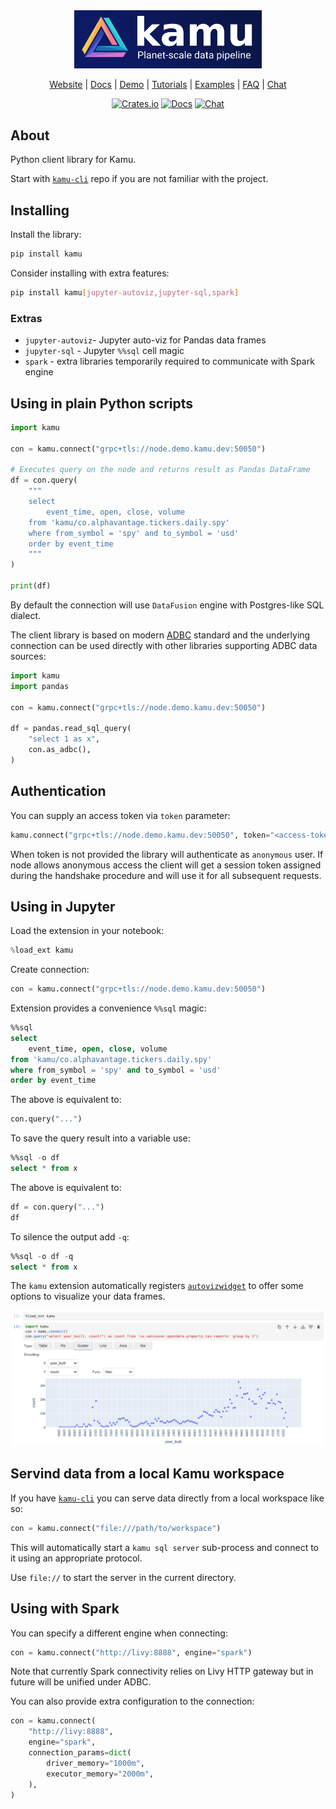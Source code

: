 <div align="center">

<img alt="Kamu: Planet-scale data pipeline" src="https://raw.githubusercontent.com/kamu-data/kamu-client-python/refs/heads/master/docs/readme-files/kamu_logo.png" width=300/>

[Website] | [Docs] | [Demo] | [Tutorials] | [Examples] | [FAQ] | [Chat]

[![Crates.io](https://img.shields.io/pypi/v/kamu?logo=python&style=for-the-badge
)](https://pypi.org/project/kamu/)
[![Docs](https://img.shields.io/static/v1?logo=gitbook&logoColor=white&label=&message=Docs&color=gray&style=for-the-badge)](https://docs.kamu.dev/)
[![Chat](https://shields.io/discord/898726370199359498?style=for-the-badge&logo=discord&label=Discord)](https://discord.gg/nU6TXRQNXC)


</p>
</div>

## About
Python client library for Kamu.

Start with [`kamu-cli`](https://github.com/kamu-data/kamu-cli) repo if you are not familiar with the project.

## Installing
Install the library:
```bash
pip install kamu
```

Consider installing with extra features:
```bash
pip install kamu[jupyter-autoviz,jupyter-sql,spark]
```

### Extras
- `jupyter-autoviz`- Jupyter auto-viz for Pandas data frames
- `jupyter-sql` - Jupyter `%%sql` cell magic
- `spark` - extra libraries temporarily required to communicate with Spark engine


## Using in plain Python scripts
```python
import kamu

con = kamu.connect("grpc+tls://node.demo.kamu.dev:50050")

# Executes query on the node and returns result as Pandas DataFrame
df = con.query(
    """
    select
        event_time, open, close, volume
    from 'kamu/co.alphavantage.tickers.daily.spy'
    where from_symbol = 'spy' and to_symbol = 'usd'
    order by event_time
    """
)

print(df)
```

By default the connection will use `DataFusion` engine with Postgres-like SQL dialect.

The client library is based on modern [ADBC](https://arrow.apache.org/docs/format/ADBC.html) standard and the underlying connection can be used directly with other libraries supporting ADBC data sources:

```python
import kamu
import pandas

con = kamu.connect("grpc+tls://node.demo.kamu.dev:50050")

df = pandas.read_sql_query(
    "select 1 as x",
    con.as_adbc(),
)
```

## Authentication
You can supply an access token via `token` parameter:

```python
kamu.connect("grpc+tls://node.demo.kamu.dev:50050", token="<access-token>")
```

When token is not provided the library will authenticate as `anonymous` user. If node allows anonymous access the client will get a session token assigned during the handshake procedure and will use it for all subsequent requests.


## Using in Jupyter
Load the extension in your notebook:

```python
%load_ext kamu
```

Create connection:

```python
con = kamu.connect("grpc+tls://node.demo.kamu.dev:50050")
```

Extension provides a convenience `%%sql` magic:

```sql
%%sql
select
    event_time, open, close, volume
from 'kamu/co.alphavantage.tickers.daily.spy'
where from_symbol = 'spy' and to_symbol = 'usd'
order by event_time
```

The above is equivalent to:

```python
con.query("...")
```

To save the query result into a variable use:
```sql
%%sql -o df
select * from x
```

The above is equivalent to:

```python
df = con.query("...")
df
```

To silence the output add `-q`:
```sql
%%sql -o df -q
select * from x
```

The `kamu` extension automatically registers [`autovizwidget`](https://github.com/jupyter-incubator/sparkmagic) to offer some options to visualize your data frames.

![Jupyter extension](https://raw.githubusercontent.com/kamu-data/kamu-client-python/refs/heads/master/docs/readme-files/jupyter.png)


## Servind data from a local Kamu workspace
If you have [`kamu-cli`](https://github.com/kamu-data/kamu-cli) you can serve data directly from a local workspace like so:

```python
con = kamu.connect("file:///path/to/workspace")
```

This will automatically start a `kamu sql server` sub-process and connect to it using an appropriate protocol.

Use `file://` to start the server in the current directory.


## Using with Spark
You can specify a different engine when connecting:

```python
con = kamu.connect("http://livy:8888", engine="spark")
```

Note that currently Spark connectivity relies on Livy HTTP gateway but in future will be unified under ADBC.

You can also provide extra configuration to the connection:

```python
con = kamu.connect(
    "http://livy:8888",
    engine="spark",
    connection_params=dict(
        driver_memory="1000m",
        executor_memory="2000m",
    ),
)
```


[Tutorials]: https://docs.kamu.dev/cli/learn/learning-materials/
[Examples]: https://docs.kamu.dev/cli/learn/examples/
[Docs]: https://docs.kamu.dev/welcome/
[Demo]: https://demo.kamu.dev/
[FAQ]: https://docs.kamu.dev/cli/get-started/faq/
[Chat]: https://discord.gg/nU6TXRQNXC
[Contributing]: https://docs.kamu.dev/contrib/
[Developer Guide]: ./DEVELOPER.md
[License]: https://docs.kamu.dev/contrib/license/
[Website]: https://kamu.dev
